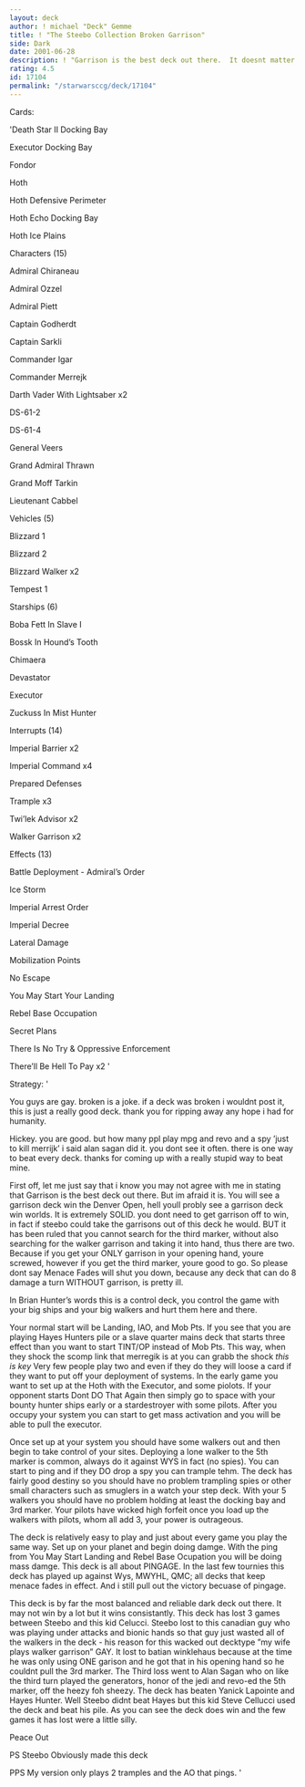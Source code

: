 ```yaml
---
layout: deck
author: ! michael "Deck" Gemme
title: ! "The Steebo Collection Broken Garrison"
side: Dark
date: 2001-06-28
description: ! "Garrison is the best deck out there.  It doesnt matter what you say.  It is."
rating: 4.5
id: 17104
permalink: "/starwarsccg/deck/17104"
---
```

Cards: 

'Death Star II Docking Bay 

Executor Docking Bay 

Fondor 

Hoth 

Hoth Defensive Perimeter 

Hoth Echo Docking Bay 

Hoth Ice Plains 


Characters (15)

Admiral Chiraneau 

Admiral Ozzel 

Admiral Piett 

Captain Godherdt 

Captain Sarkli 

Commander Igar 

Commander Merrejk 

Darth Vader With Lightsaber  x2

DS-61-2 

DS-61-4 

General Veers 

Grand Admiral Thrawn 

Grand Moff Tarkin 

Lieutenant Cabbel 


Vehicles (5)

Blizzard 1 

Blizzard 2 

Blizzard Walker  x2

Tempest 1 


Starships (6)

Boba Fett In Slave I 

Bossk In Hound’s Tooth 

Chimaera 

Devastator 

Executor 

Zuckuss In Mist Hunter 


Interrupts (14)

Imperial Barrier  x2

Imperial Command  x4

Prepared Defenses 

Trample  x3

Twi’lek Advisor  x2

Walker Garrison  x2


Effects (13)

Battle Deployment - Admiral’s Order 

Ice Storm 

Imperial Arrest Order 

Imperial Decree 

Lateral Damage 

Mobilization Points 

No Escape 

You May Start Your Landing

Rebel Base Occupation 

Secret Plans 

There Is No Try & Oppressive Enforcement 

There’ll Be Hell To Pay  x2 '

Strategy: '

You guys are gay.  broken is a joke.  if a deck was broken i wouldnt post it, this is just a really good deck.  thank you for ripping away any hope i had for humanity.


Hickey.  you are good.  but how many ppl play mpg and revo and a spy ’just to kill merrijk’ i said alan sagan did it.  you dont see it often.  there is one way to beat every deck.  thanks for coming up with a really stupid way to beat mine.


First off, let me just say that i know you may not agree with me in stating that Garrison is the best deck out there. But im afraid it is.  You will see a garrison deck win the Denver Open, hell youll probly see a garrison deck win worlds.  It is extremely SOLID.  you dont need to get garrison off to win, in fact if steebo could take the garrisons out of this deck he would.  BUT it has been ruled that you cannot search for the third marker, without also searching for the walker garrison and taking it into hand, thus there are two.  Because if you get your ONLY garrison in your opening hand, youre screwed, however if you get the third marker, youre good to go.  So please dont say Menace Fades will shut you down, because any deck that can do 8 damage a turn WITHOUT garrison, is pretty ill.  


In Brian Hunter’s words this is a control deck, you control the game with your big ships and your big walkers and hurt them here and there.


Your normal start will be Landing, IAO, and Mob Pts. If you see that you are playing Hayes Hunters pile or a slave quarter mains deck that starts three effect than you want to start TINT/OP instead of Mob Pts. This way, when they shock the scomp link that merregik is at you can grabb the shock *this is key* Very few people play two and even if they do they will loose a card if they want to put off your deployment of systems. In the early game you want to set up at the Hoth with the Executor, and some piolots. If your opponent starts Dont DO That Again then simply go to space with your bounty hunter ships early or a stardestroyer with some pilots. After you occupy your system you can start to get mass activation and you will be able to pull the executor. 


Once set up at your system you should have some walkers out and then begin to take control of your sites. Deploying a lone walker to the 5th marker is common, always do it against WYS in fact (no spies). You can start to ping and if they DO drop a spy you can trample tehm. The deck has fairly good destiny so you should have no problem trampling spies or other small characters such as smuglers in a watch your step deck. With your 5 walkers you should have no problem holding at least the docking bay and 3rd marker. Your pilots have wicked high forfeit once you load up the walkers with pilots, whom all add 3, your power is outrageous.


The deck is relatively easy to play and just about every game you play the same way. Set up on your planet and begin doing damge. With the ping from You May Start Landing and Rebel Base Ocupation you will be doing mass damge. This deck is all about PINGAGE. In the last few tournies this deck has played up against Wys, MWYHL, QMC; all decks that keep menace fades in effect.  And i still pull out the victory becuase of pingage.


This deck is by far the most balanced and reliable dark deck out there. It may not win by a lot but it wins consistantly. This deck has lost 3 games between Steebo and this kid Celucci. Steebo lost to this canadian guy who was playing under attacks and bionic hands so that guy just wasted all of the walkers in the deck - his reason for this wacked out decktype ”my wife plays walker garrison” GAY. It lost to batian winklehaus because at the time he was only using ONE garison and he got that in his opening hand so he couldnt pull the 3rd marker.  The Third loss went to Alan Sagan who on like the third turn played the generators, honor of the jedi and revo-ed the 5th marker, off the heezy foh sheezy. The deck has beaten Yanick Lapointe and Hayes Hunter. Well Steebo didnt beat Hayes but this kid Steve Cellucci used the deck and beat his pile. As you can see the deck does win and the few games it has lost were a little silly.


Peace Out 


PS Steebo Obviously made this deck 

PPS My version only plays 2 tramples and the AO that pings.  '
